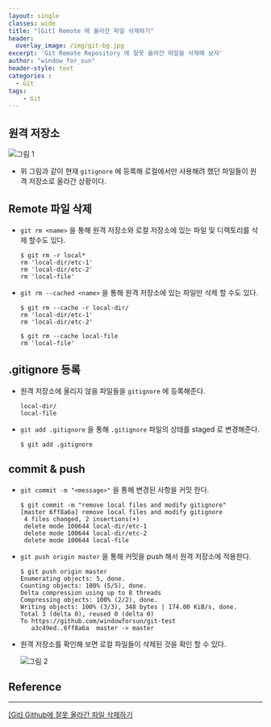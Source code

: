 ```yaml
--- 
layout: single
classes: wide
title: "[Git] Remote 에 올라간 파일 삭제하기"
header:
  overlay_image: /img/git-bg.jpg
excerpt: 'Git Remote Repository 에 잘못 올라간 파일을 삭제해 보자'
author: "window_for_sun"
header-style: text
categories :
  - Git
tags:
    - Git
---  
```


## 원격 저장소

![그림 1]({{site.baseurl}}/img/git/practice-removeremotedata-1.png)

- 위 그림과 같이 현재 `gitignore` 에 등록해 로컬에서만 사용해려 했던 파일들이 원격 저장소로 올라간 상황이다.

## Remote 파일 삭제
- `git rm <name>` 을 통해 원격 저장소와 로컬 저장소에 있는 파일 및 디렉토리를 삭제 할수도 있다.

	```
	$ git rm -r local*
	rm 'local-dir/etc-1'
	rm 'local-dir/etc-2'
	rm 'local-file'
	```  
	
- `git rm --cached <name>` 을 통해 원격 저장소에 있는 파일만 삭제 할 수도 있다.

	```
	$ git rm --cache -r local-dir/
    rm 'local-dir/etc-1'
    rm 'local-dir/etc-2'

	$ git rm --cache local-file
	rm 'local-file'
	```  	

## .gitignore 등록
- 원격 저장소에 올리지 않을 파일들을 `gitignore` 에 등록해준다.

	```
	local-dir/
    local-file
	```  
	
- `git add .gitignore` 을 통해 `.gitignore` 파일의 상태를 staged 로 변경해준다.

	```
	$ git add .gitignore
	```  
	
## commit & push
- `git commit -m "<message>"` 을 통해 변경된 사항을 커밋 한다.

	```
	$ git commit -m "remove local files and modify gitignore"
    [master 6ff8a6a] remove local files and modify gitignore
     4 files changed, 2 insertions(+)
     delete mode 100644 local-dir/etc-1
     delete mode 100644 local-dir/etc-2
     delete mode 100644 local-file
	```  
	
- `git push origin master` 을 통해 커밋을 push 해서 원격 저장소에 적용한다.

	```
	$ git push origin master
    Enumerating objects: 5, done.
    Counting objects: 100% (5/5), done.
    Delta compression using up to 8 threads
    Compressing objects: 100% (2/2), done.
    Writing objects: 100% (3/3), 348 bytes | 174.00 KiB/s, done.
    Total 3 (delta 0), reused 0 (delta 0)
    To https://github.com/windowforsun/git-test
       a3c49ed..6ff8a6a  master -> master
	```  
	
- 원격 저장소를 확인해 보면 로컬 파일들이 삭제된 것을 확인 할 수 있다.
	
	![그림 2]({{site.baseurl}}/img/git/practice-removeremotedata-2.png)


## Reference
---
[[Git] Github에 잘못 올라간 파일 삭제하기](https://gmlwjd9405.github.io/2018/05/17/git-delete-incorrect-files.html)
